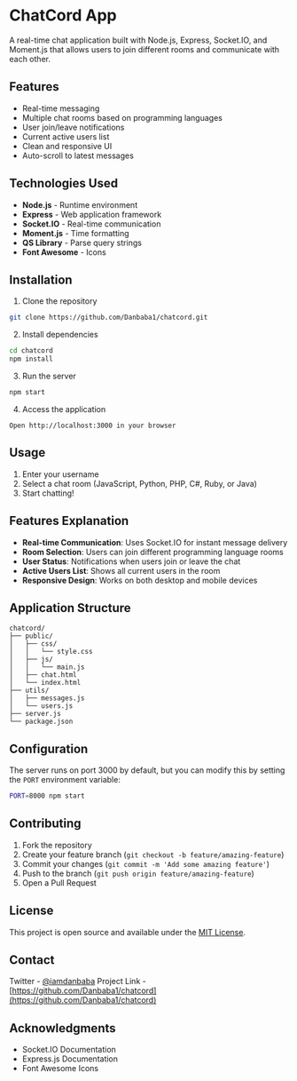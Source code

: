 # ChatCord App

A real-time chat application built with Node.js, Express, Socket.IO, and Moment.js that allows users to join different rooms and communicate with each other.

## Features

- Real-time messaging
- Multiple chat rooms based on programming languages
- User join/leave notifications
- Current active users list
- Clean and responsive UI
- Auto-scroll to latest messages

## Technologies Used

- **Node.js** - Runtime environment
- **Express** - Web application framework
- **Socket.IO** - Real-time communication
- **Moment.js** - Time formatting
- **QS Library** - Parse query strings
- **Font Awesome** - Icons

## Installation

1. Clone the repository
```bash
git clone https://github.com/Danbaba1/chatcord.git
```

2. Install dependencies
```bash
cd chatcord
npm install
```

3. Run the server
```bash
npm start
```

4. Access the application
```
Open http://localhost:3000 in your browser
```

## Usage

1. Enter your username
2. Select a chat room (JavaScript, Python, PHP, C#, Ruby, or Java)
3. Start chatting!

## Features Explanation

- **Real-time Communication**: Uses Socket.IO for instant message delivery
- **Room Selection**: Users can join different programming language rooms
- **User Status**: Notifications when users join or leave the chat
- **Active Users List**: Shows all current users in the room
- **Responsive Design**: Works on both desktop and mobile devices

## Application Structure

```
chatcord/
├── public/
│   ├── css/
│   │   └── style.css
│   ├── js/
│   │   └── main.js
│   ├── chat.html
│   └── index.html
├── utils/
│   ├── messages.js
│   └── users.js
├── server.js
└── package.json
```

## Configuration

The server runs on port 3000 by default, but you can modify this by setting the `PORT` environment variable:

```bash
PORT=8000 npm start
```

## Contributing

1. Fork the repository
2. Create your feature branch (`git checkout -b feature/amazing-feature`)
3. Commit your changes (`git commit -m 'Add some amazing feature'`)
4. Push to the branch (`git push origin feature/amazing-feature`)
5. Open a Pull Request

## License

This project is open source and available under the [MIT License](LICENSE).

## Contact

Twitter - [@iamdanbaba](https://x.com/iamdanbaba)
Project Link - [https://github.com/Danbaba1/chatcord](https://github.com/Danbaba1/chatcord)

## Acknowledgments

- Socket.IO Documentation
- Express.js Documentation
- Font Awesome Icons
